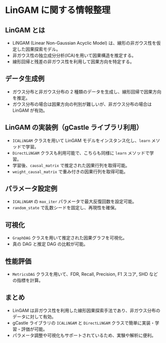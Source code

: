 # LinGAM に関する情報整理

## LinGAM とは

- LiNGAM (Linear Non-Gaussian Acyclic Model) は、線形の非ガウス性を仮定した因果探索モデル。
- 非ガウス性の独立成分分析(ICA)を用いて因果構造を推定する。
- 線形回帰と残差の非ガウス性を利用して因果方向を特定する。

## データ生成例

- ガウス分布と非ガウス分布の 2 種類のデータを生成し、線形回帰で因果方向を推定。
- ガウス分布の場合は因果方向の判別が難しいが、非ガウス分布の場合は LinGAM が有効。

## LinGAM の実装例（gCastle ライブラリ利用）

- `ICALiNGAM` クラスを用いて LinGAM モデルをインスタンス化し、`learn` メソッドで学習。
- `DirectLiNGAM` クラスも利用可能で、こちらも同様に `learn` メソッドで学習。
- 学習後、`causal_matrix` で推定された因果行列を取得可能。
- `weight_causal_matrix` で重み付きの因果行列を取得可能。

## パラメータ設定例

- `ICALiNGAM` の `max_iter` パラメータで最大反復回数を設定可能。
- `random_state` で乱数シードを固定し、再現性を確保。

## 可視化

- `GraphDAG` クラスを用いて推定された因果グラフを可視化。
- 真の DAG と推定 DAG の比較が可能。

## 性能評価

- `MetricsDAG` クラスを用いて、FDR, Recall, Precision, F1 スコア, SHD などの指標を計算。

## まとめ

- LinGAM は非ガウス性を利用した線形因果探索手法であり、非ガウス分布のデータに対して有効。
- gCastle ライブラリの `ICALiNGAM` と `DirectLiNGAM` クラスで簡単に実装・学習・評価が可能。
- パラメータ調整や可視化もサポートされているため、実験や解析に便利。
